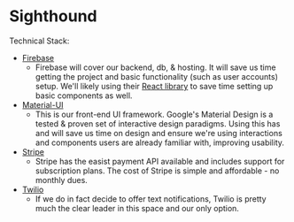 # Sighthound

Technical Stack:
  - [Firebase](https://firebase.google.com/docs/)
    - Firebase will cover our backend, db, & hosting. It will save us time getting the project and basic functionality (such as user accounts) setup. We'll likely using their [React library](https://github.com/firebase/reactfire) to save time setting up basic components as well.
  - [Material-UI](https://www.npmjs.com/package/material-ui)
    - This is our front-end UI framework. Google's Material Design is a tested & proven set of interactive design paradigms. Using this has and will save us time on design and ensure we're using interactions and components users are already familiar with, improving usability.
  - [Stripe](https://stripe.com/subscriptions)
    - Stripe has the easist payment API available and includes support for subscription plans. The cost of Stripe is simple and affordable - no monthly dues.
  - [Twilio](https://www.twilio.com/docs/libraries/node)
    - If we do in fact decide to offer text notifications, Twilio is pretty much the clear leader in this space and our only option.
